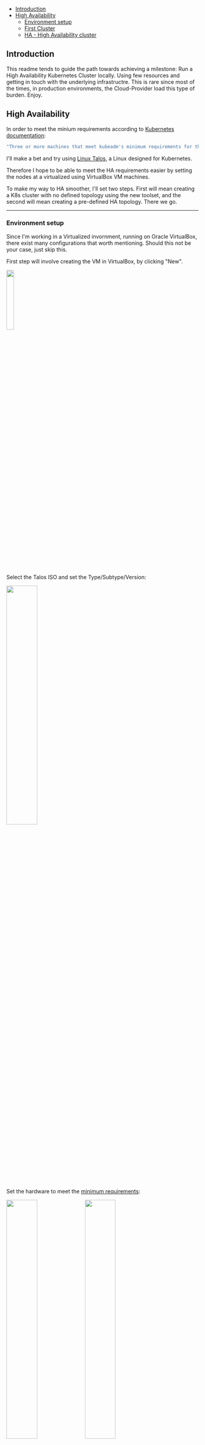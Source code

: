 - [Introduction](#introduction)
- [High Availability](#high-availability)
  - [Environment setup](#environment-setup)
  - [First Cluster](#first-cluster)
  - [HA - High Availability cluster](#ha---high-availability-cluster)

## Introduction

This readme tends to guide the path towards achieving a milestone: Run a High Availability Kubernetes Cluster locally. Using few resources and getting in touch with the underlying infrastructre. This is rare since most of the times, in production environments, the Cloud-Provider load this type of burden. Enjoy.

## High Availability

In order to meet the minium requirements according to [Kubernetes documentation](https://kubernetes.io/docs/setup/production-environment/tools/kubeadm/high-availability/):

```bash
"Three or more machines that meet kubeadm's minimum requirements for the control-plane nodes. Having an odd number of control plane nodes can help with leader selection in the case of machine or zone failure"
```

I'll make a bet and try using [Linux Talos](https://www.talos.dev/), a Linux designed for Kubernetes.

Therefore I hope to be able to meet the HA requirements easier by setting the nodes at a virtualized using VirtualBox VM machines.

To make my way to HA smoother, I'll set two steps. First will mean creating a K8s cluster with no defined topology using the new toolset, and the second will mean creating a pre-defined HA topology. There we go.


-------------------------------
### Environment setup

Since I'm working in a Virtualized invornment, running on Oracle VirtualBox, there exist many configurations that worth mentioning. Should this not be your case, just skip this.

First step will involve creating the VM in VirtualBox, by clicking "New".

<img src="./Misc/1.PNG" width="20%">

Select the Talos ISO and set the Type/Subtype/Version:

<img src="./Misc/2.PNG" width="40%">

Set the hardware to meet the [minimum requirements](https://www.talos.dev/v1.9/introduction/system-requirements/):

<img src="./Misc/3.PNG" width="40%">

<img src="./Misc/3b.PNG" width="40%">

Before starting the node, change the network configuration:

<img src="./Misc/4.PNG" width="50%">


-------------------------------

### First Cluster

At this first approach, I'll run a Kubernetes Cluster with some Nodes in order to get familiar with the new working environmenmt. I'll not deploy any particular topology, just couple of working nodes and a control-plane.

To achive this, first create three Talos Nodes:

<img src="./Misc/5.PNG" width="15%">

After starting the nodes, both will look like the following:

<img src="./Misc/6.PNG" width="85%">

Nodes are waiting to get some configuration. Since this OS have a Read-Only file-system, the only way to configure and interact with the nodes, it using the API.

There we go. Start by installing [checking this guide](https://www.talos.dev/v1.9/introduction/getting-started/#talosctl).

Set the IPs for the components. (Check the nodes IP at the GUI).

```bash
export CONTROL_PLANE_NODE=192.168.1.44
export WORKER_NODE_1=192.168.1.45
export WORKER_NODE_1=192.168.1.46
```


Generate the files that will be applied via API to the nodes:
```bash
talosctl gen config TinyCluster https://$CONTROL_PLANE_NODE:6443 --output-dir _out 
```

```bash
alesb@LightUbuntu:~/Desktop/Tiny-Talos$ talosctl gen config TinyCluster https://$CONTROL_PLANE_NODE:6443 --output-dir _out
generating PKI and tokens
Created _out/controlplane.yaml
Created _out/worker.yaml
Created _out/talosconfig
alesb@LightUbuntu:~/Desktop/Tiny-Talos$ ls
_out
```

Before applying the configuration to the Control Node, check the output of its GUI. It should be "quiet" with no new output flowing.

Apply the cfg to the control-node:
```bash
talosctl apply-config --insecure --nodes $CONTROL_PLANE_NODE --file _out/controlplane.yaml
```
It will prompt the installation into the node:

<img src="./Misc/7.PNG" width="55%">

Once the installation finishes:

<img src="./Misc/8.PNG" width="55%">

It is time now to configure the talosctl endpoint:

```bash
talosctl config endpoint $CONTROL_PLANE_NODE
talosctl config node $CONTROL_PLANE_NODE
```

Check it has been setup properly:
```bash
alesb@LightUbuntu:~/Desktop/Tiny-Talos$ cat _out/talosconfig
context: TinyCluster
contexts:
    TinyCluster:
        endpoints:
            - 192.168.1.44
        nodes:
            - 192.168.1.44
```

Now export the talos config:
```bash
export TALOSCONFIG="_out/talosconfig"
```

Start the etcd process in the control node:

```bash
talosctl bootstrap --nodes $CONTROL_PLANE_NODE
```

<img src="./Misc/9.PNG" width="55%">


Test the current status by doing:

```bash
talosctl containers -k --nodes $CONTROL_PLANE_NODE
NODE           NAMESPACE   ID                                                                                          IMAGE                                             PID    STATUS
192.168.1.44   k8s.io      kube-system/kube-apiserver-talos-a0l-qtk                                                    registry.k8s.io/pause:3.10                        2364   SANDBOX_READY
192.168.1.44   k8s.io      └─ kube-system/kube-apiserver-talos-a0l-qtk:kube-apiserver:79abd7d76e39                     registry.k8s.io/kube-apiserver:v1.32.0            2491   CONTAINER_RUNNING
192.168.1.44   k8s.io      kube-system/kube-controller-manager-talos-a0l-qtk                                           registry.k8s.io/pause:3.10                        2395   SANDBOX_READY
192.168.1.44   k8s.io      └─ kube-system/kube-controller-manager-talos-a0l-qtk:kube-controller-manager:479a72393885   registry.k8s.io/kube-controller-manager:v1.32.0   2444   CONTAINER_RUNNING
192.168.1.44   k8s.io      kube-system/kube-scheduler-talos-a0l-qtk                                                    registry.k8s.io/pause:3.10                        2405   SANDBOX_READY
192.168.1.44   k8s.io      └─ kube-system/kube-scheduler-talos-a0l-qtk:kube-scheduler:a2eb6f239d89                     registry.k8s.io/kube-scheduler:v1.32.0 
```

It is now time to setup the worker nodes. Now again, check the status of the output logs before proceeding. It will start flowing once the config is applied:

```bash
export WORKER_IP_1=192.168.1.45
export WORKER_IP_2=192.168.1.46
```

```bash
talosctl apply-config --insecure --nodes $WORKER_IP_1 --file _out/worker.yaml
talosctl apply-config --insecure --nodes $WORKER_IP_2 --file _out/worker.yaml
```

<img src="./Misc/10.PNG" width="85%">


Check the machines # that is available at all nodes once the installation finishes.


Once all the installations are down, remove the iso from the booting point and reboot three nodes:

<img src="./Misc/11.PNG" width="55%">


Create the Kubeconfig so as to be able to manage the Cluster, based on the talosconfig:

```bash
talosctl kubeconfig . --talosconfig _out/talosconfig
```

```bash
alesb@LightUbuntu:~/Desktop/Tiny-Talos$ talosctl kubeconfig . --talosconfig _out/talosconfig
alesb@LightUbuntu:~/Desktop/Tiny-Talos$ ls
kubeconfig  _out
```

&nbsp;

<details> 
<summary>What if kubectl is not configured correctly?</summary>

```bash
alesb@LightUbuntu:~/Desktop/Tiny-Talos$ kubectl get nodes
E0118 15:11:18.166894   32303 memcache.go:265] "Unhandled Error" err="couldn't get current server API group list: Get \"https://127.0.0.1:39419/api?timeout=32s\": dial tcp 127.0.0.1:39419: connect: connection refused"
E0118 15:11:18.169197   32303 memcache.go:265] "Unhandled Error" err="couldn't get current server API group list: Get \"https://127.0.0.1:39419/api?timeout=32s\": dial tcp 127.0.0.1:39419: connect: connection refused"
E0118 15:11:18.171618   32303 memcache.go:265] "Unhandled Error" err="couldn't get current server API group list: Get \"https://127.0.0.1:39419/api?timeout=32s\": dial tcp 127.0.0.1:39419: connect: connection refused"
E0118 15:11:18.174195   32303 memcache.go:265] "Unhandled Error" err="couldn't get current server API group list: Get \"https://127.0.0.1:39419/api?timeout=32s\": dial tcp 127.0.0.1:39419: connect: connection refused"
E0118 15:11:18.176539   32303 memcache.go:265] "Unhandled Error" err="couldn't get current server API group list: Get \"https://127.0.0.1:39419/api?timeout=32s\": dial tcp 127.0.0.1:39419: connect: connection refused"
The connection to the server 127.0.0.1:39419 was refused - did you specify the right host or port?
```
</details>

Configure kubectl:

```bash
export KUBECONFIG=./kubeconfig
```

Check the output:

```bash
alesb@LightUbuntu:~/Desktop/Tiny-Talos$ kubectl get nodes
NAME            STATUS   ROLES           AGE     VERSION
talos-08p-q0z   Ready    <none>          9m27s   v1.32.0
talos-a0l-qtk   Ready    control-plane   13m     v1.32.0
talos-s54-bn9   Ready    <none>          9m28s   v1.32.0
```

Should be the case, that the worker node didn't get its role automatically, set it up by doing:
```bash
kubectl label node talos-08p-q0z  node-role.kubernetes.io/worker=worker
kubectl label node talos-s54-bn9  node-role.kubernetes.io/worker=worker
```

```bash
NAME            STATUS   ROLES           AGE   VERSION
talos-08p-q0z   Ready    worker          20m   v1.32.0
talos-a0l-qtk   Ready    control-plane   23m   v1.32.0
talos-s54-bn9   Ready    worker          20m   v1.32.0
```

Now create a deployment:
```bash
kubectl create deployment tinytalos --image=nginx --replicas=4
```

There it is! A working Cluster :)

```bash
NAME                          READY   STATUS    RESTARTS   AGE   IP           NODE            NOMINATED NODE   READINESS GATES
tinytalos-54d7f47d68-2hg66   1/1     Running   0          17s   10.244.2.3   talos-08p-q0z   <none>           <none>
tinytalos-54d7f47d68-6scvs   1/1     Running   0          17s   10.244.1.2   talos-s54-bn9   <none>           <none>
tinytalos-54d7f47d68-dkmvk   1/1     Running   0          17s   10.244.2.2   talos-08p-q0z   <none>           <none>
tinytalos-54d7f47d68-kbjng   1/1     Running   0          17s   10.244.1.3   talos-s54-bn9   <none>           <none>
```

-----------------------------------------

### HA - High Availability cluster

If you have skipped the implementation of the [First Cluster](#first-cluster), you might miss some details. I'd recommend to get it through first. The setup will be similar than the previous one in terms of resources, networking, etc.

To achieve the high availabilty, it will be necessary to setup a Virtual IP (VIP) Address and use the automatic load-balance feature that [Talos](https://www.talos.dev/v1.9/talos-guides/network/vip/) have.

"To simplify cluster creation, Talos Linux supports a “Virtual” IP (VIP) address to access the Kubernetes API server, providing high availability with no other resources required."

Let's review the plan to make it work in our humble 'On-prem' machine:

Get the IPs from the GUIs and select a available IP from the pool to set the VIP:
```bash
export CONTROL_PLANE_NODES_1=192.168.1.36
export CONTROL_PLANE_NODES_2=192.168.1.37
export CONTROL_PLANE_NODES_3=192.168.1.39
export VIP=192.168.1.50
```

Generate the files to interact with the cluster:
```bash
talosctl gen config MyHaCluster https://$VIP:6443 --output-dir _out 
```

Edit the controplane.yaml and include the following:

At machine.network

```YAML
network:
     interfaces:
      - interface: enp0s3 # This came from default Talos iso
        dhcp: true
        vip:
          ip: 192.168.1.50
```


Now apply the configuration to each control plane node:
```bash
talosctl apply-config --insecure --nodes $CONTROL_PLANE_NODES_1 --file _out/controlplane.yaml
talosctl apply-config --insecure --nodes $CONTROL_PLANE_NODES_2 --file _out/controlplane.yaml
talosctl apply-config --insecure --nodes $CONTROL_PLANE_NODES_3 --file _out/controlplane.yaml
```
The control nodes will start booting, the same as it happened in the previous tutorial:

Set the talosconfig file:
```bash
export TALOSCONFIG="_out/talosconfig"
```


Configure the talosconfig file, but pointing at one node. This will help to boot etcd:
```bash
talosctl config endpoint $CONTROL_PLANE_NODES_1
talosctl config node $CONTROL_PLANE_NODES_1
```

The file will look as below:
```YAML
context: MyHaCluster
contexts:
    MyHaCluster:
        endpoints:
            - 192.168.1.36
        nodes:
            - 192.168.1.36
```



Bootstrap the etcd service:
talosctl bootstrap --nodes $CONTROL_PLANE_NODES_1

The VIP will appear in that node as secondary IP:

<img src="./Misc/12.PNG" width="55%">

At this point, this commands should work properly:
```bash
talosctl containers -k --nodes $CONTROL_PLANE_NODES_1
talosctl containers -k --nodes $CONTROL_PLANE_NODES_2
talosctl containers -k --nodes $CONTROL_PLANE_NODES_2
```

Time to set the endpoint to the VIP, now that is working:
```bash
talosctl config endpoint $VIP
```

File will look like:
```YAML
context: MyHaCluster
contexts:
    MyHaCluster:
        endpoints:
            - 192.168.1.50
        nodes:
            - 192.168.1.36
```

Let's generate the kubeconfig file, with the VIP configure:

```bash
talosctl kubeconfig . --endpoints $VIP --talosconfig _out/talosconfig
```

```bash
export KUBECONFIG=./kubeconfig
```

Let's check for the existing nodes:
```bash
alesb-debian@Debian:~/Desktop/Talos/HA-Talos$ kubectl get nodes
NAME            STATUS   ROLES           AGE     VERSION
talos-9oq-d9y   Ready    control-plane   5m38s   v1.32.0
talos-boo-0w9   Ready    control-plane   67s     v1.32.0
talos-uaz-u6w   Ready    control-plane   6m9s    v1.32.0
```

It is now high time to set the workers:

```bash
export WORKER_IP_1=192.168.1.38
export WORKER_IP_2=192.168.1.40
```

Execute the following:
```bash
talosctl apply-config --insecure --nodes $WORKER_IP_1 --file _out/worker.yaml
talosctl apply-config --insecure --nodes $WORKER_IP_2 --file _out/worker.yaml
```

Now again, it will take some minutes and prompt many lines in the worker GUI.

Label the worker nodes to have it nice & tidy:

```bash
kubectl label node talos-3fz-yx9  node-role.kubernetes.io/worker=worker
kubectl label node talos-gw2-5ux  node-role.kubernetes.io/worker=worker
```

```bash
alesb-debian@Debian:~/Desktop/Talos/HA-Talos$ kubectl get nodes
NAME            STATUS   ROLES           AGE     VERSION
talos-gw2-5ux   Ready    worker          74s     v1.32.0
talos-3fz-yx9   Ready    worker          72s     v1.32.0
talos-9oq-d9y   Ready    control-plane   10m     v1.32.0
talos-boo-0w9   Ready    control-plane   6m16s   v1.32.0
talos-uaz-u6w   Ready    control-plane   11m     v1.32.0
```

Let's create a little deployment:

```bash
kubectl create deployment ha-talos --image=nginx --replicas=6
```

And check its distribution among the Pods:

```bash
NAME                        READY   STATUS    RESTARTS      AGE     IP            NODE            NOMINATED NODE   READINESS GATES
ha-talos-7454d6dfcb-k7ppl   1/1     Running   1 (32s ago)   4m24s   10.244.3.19   talos-gw2-5ux   <none>           <none>
ha-talos-7454d6dfcb-nhvtn   1/1     Running   0             17s     10.244.4.4    talos-3fz-yx9   <none>           <none>
ha-talos-7454d6dfcb-pnnn7   1/1     Running   0             16s     10.244.4.3    talos-3fz-yx9   <none>           <none>
ha-talos-7454d6dfcb-wrk4n   1/1     Running   0             16s     10.244.3.17   talos-gw2-5ux   <none>           <none>
ha-talos-7454d6dfcb-wwvwv   1/1     Running   0             16s     10.244.4.2    talos-3fz-yx9   <none>           <none>
ha-talos-7454d6dfcb-z8gsj   1/1     Running   0             16s     10.244.3.18   talos-gw2-5ux   <none>           <none>
```

Now is time to test the High-avalability. For that, I'll isolate any control-node and check the behaviour.

I'll start for the control-node 1, which has holding the VIP. To begin with, I'll simulate a network issue. Equivalent to cut the network wire:

<img src="./Misc/13.PNG" width="55%">

The control-node "talos-9oq-d9y" is now out of service, but the "kubectl get nodes" still works. How?
```bash
NAME            STATUS     ROLES           AGE   VERSION
talos-3fz-yx9   Ready      worker          18m   v1.32.0
talos-9oq-d9y   NotReady   control-plane   27m   v1.32.0
talos-boo-0w9   Ready      control-plane   23m   v1.32.0
talos-gw2-5ux   Ready      worker          18m   v1.32.0
talos-uaz-u6w   Ready      control-plane   28m   v1.32.0
```

The VIP has been automatically transfered to other control-node, within the minute:

<img src="./Misc/14.PNG" width="85%">

To reinforce this idea, let's check the Pods:

```bash
NAME                        READY   STATUS    RESTARTS        AGE   IP            NODE            NOMINATED NODE   READINESS GATES
ha-talos-7454d6dfcb-k7ppl   1/1     Running   2 (5m15s ago)   14m   10.244.3.22   talos-gw2-5ux   <none>           <none>
ha-talos-7454d6dfcb-pnnn7   1/1     Running   1 (5m19s ago)   10m   10.244.4.5    talos-3fz-yx9   <none>           <none>
ha-talos-7454d6dfcb-wrk4n   1/1     Running   1 (5m15s ago)   10m   10.244.3.21   talos-gw2-5ux   <none>           <none>
ha-talos-7454d6dfcb-z8gsj   1/1     Running   1 (5m15s ago)   10m   10.244.3.20   talos-gw2-5ux   <none>           <none>
```

I'll now re-plug the wire and attack other control-node. This time I'll simulate a hardware failure:

<img src="./Misc/15.PNG" width="55%">


As expected, the node become NotReady. But the Cluster kept working.

<b>Welcome to High Availability!</b>

```bash
NAME            STATUS     ROLES           AGE   VERSION
talos-3fz-yx9   Ready      worker          27m   v1.32.0
talos-9oq-d9y   NotReady   control-plane   36m   v1.32.0
talos-boo-0w9   Ready      control-plane   32m   v1.32.0
talos-gw2-5ux   Ready      worker          27m   v1.32.0
talos-uaz-u6w   Ready      control-plane   37m   v1.32.0
```